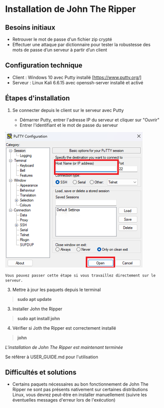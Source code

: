 # Installation de John The Ripper

## Besoins initiaux

- Retrouver le mot de passe d'un fichier zip crypté
- Effectuer une attaque par dictionnaire pour tester la robustesse des mots de passe d’un serveur à partir d’un client
 
## Configuration technique

- Client : Windows 10 avec Putty installé [https://www.putty.org/]
- Serveur : Linux Kali 6.6.15 avec openssh-server installé et activé
 
## Étapes d'installation

1) Se connecter depuis le client sur le serveur avec Putty
   
	- Démarrer Putty, entrer l'adresse IP du serveur et cliquer sur "Ouvrir"
	- Entrer l'identifiant et le mot de passe du serveur

![Putty](https://github.com/WildCodeSchool/tssr-2405-p1-g1-Jhon/blob/main/images/Putty.png)

	Vous pouvez passer cette étape si vous travaillez directement sur le serveur.


3) Mettre à jour les paquets depuis le terminal
> **sudo apt update**


3) Installer John the Ripper
> **sudo apt install john**


4) Vérifier si Joth the Ripper est correctement installé
> **john**


*L'installation de John The Ripper est maintenant terminée*

Se référer à USER_GUIDE.md pour l'utilisation


## Difficultés et solutions
- Certains paquets nécessaires au bon fonctionnement de John The Ripper ne sont pas présents nativement sur certaines distributions Linux, vous devrez peut-être en installer manuellement (suivre les éventuelles messages d'erreur lors de l'exécution)
